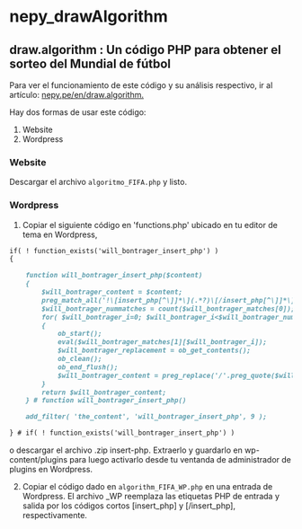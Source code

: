 # nepy_drawAlgorithm

## draw.algorithm : Un código PHP para obtener el sorteo del Mundial de fútbol
Para ver el funcionamiento de este código y su análisis respectivo, ir al artículo: [nepy.pe/en/draw.algorithm.](http://www.nepy.pe/es/programacion/algoritmo-en-php-para-simular-el-sorteo-del-mundial-de-futbol/) 

Hay dos formas de usar este código:
1. Website
2. Wordpress

### Website

Descargar el archivo `algoritmo_FIFA.php` y listo.

### Wordpress

1. Copiar el siguiente código en 'functions.php' ubicado en tu editor de tema en Wordpress,
```markdown
if( ! function_exists('will_bontrager_insert_php') )
{

	function will_bontrager_insert_php($content)
	{
		$will_bontrager_content = $content;
		preg_match_all('!\[insert_php[^\]]*\](.*?)\[/insert_php[^\]]*\]!is',$will_bontrager_content,$will_bontrager_matches);
		$will_bontrager_nummatches = count($will_bontrager_matches[0]);
		for( $will_bontrager_i=0; $will_bontrager_i<$will_bontrager_nummatches; $will_bontrager_i++ )
		{
			ob_start();
			eval($will_bontrager_matches[1][$will_bontrager_i]);
			$will_bontrager_replacement = ob_get_contents();
			ob_clean();
			ob_end_flush();
			$will_bontrager_content = preg_replace('/'.preg_quote($will_bontrager_matches[0][$will_bontrager_i],'/').'/',$will_bontrager_replacement,$will_bontrager_content,1);
		}
		return $will_bontrager_content;
	} # function will_bontrager_insert_php()

	add_filter( 'the_content', 'will_bontrager_insert_php', 9 );

} # if( ! function_exists('will_bontrager_insert_php') )
```
o descargar el archivo .zip insert-php. Extraerlo y guardarlo en wp-content/plugins para luego activarlo desde tu ventanda de administrador de plugins en Wordpress.

2. Copiar el código dado en `algorithm_FIFA_WP.php` en una entrada de Wordpress. El archivo _WP reemplaza las etiquetas PHP de entrada y salida por los códigos cortos [insert_php] y [/insert_php], respectivamente. 

